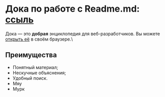 # Дока по работе с Readme.md: [ссыль](https://doka.guide/tools/markdown/)  


Дока — это **добрая** энциклопедия для веб-разработчиков.
Вы можете [открыть её](https://doka.guide) в своём браузере.\



## Преимущества

- Понятный материал;
- Нескучные объяснения;
- Удобный поиск.
- Мяу
- Мурк

